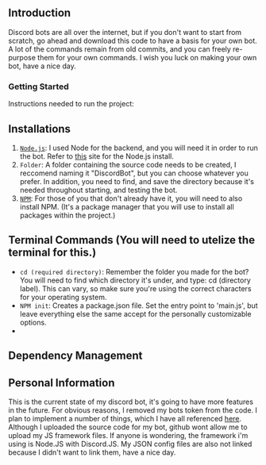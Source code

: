 ## Introduction
Discord bots are all over the internet, but if you don't want to start from scratch, go ahead and download this code to have a basis for your own bot. A lot of the commands remain from old commits, and you can freely re-purpose them for your own commands. I wish you luck on making your own bot, have a nice day.

### Getting Started
Instructions needed to run the project:

## Installations

1. [`Node.js`](https://nodejs.org/en/): I used Node for the backend, and you will need it in order to run the bot. Refer to [this](https://nodejs.org/en/download/package-manager/) site for the Node.js install.
2. `Folder`: A folder containing the source code needs to be created, I reccomend naming it "DiscordBot", but you can choose whatever you prefer. In addition, you need to find, and save the directory because it's needed throughout starting, and testing the bot.
3. [`NPM`](https://www.npmjs.com/): For those of you that don't already have it, you will need to also install NPM. (It's a package manager that you will use to install all packages within the project.)

## Terminal Commands (You will need to utelize the terminal for this.)
* `cd (required directory)`: Remember the folder you made for the bot? You will need to find which directory it's under, and type: cd (directory label). This can vary, so make sure you're using the correct characters for your operating system.
* `NPM init`: Creates a package.json file. Set the entry point to 'main.js', but leave everything else the same accept for the personally customizable options.
* 

## Dependency Management

## Personal Information
This is the current state of my discord bot, it's going to have more features in the future. For obvious reasons, I removed my bots token from the code. I plan to implement a number of things, which I have all referenced [here](https://aldengarcia.github.io/).
Although I uploaded the source code for my bot, github wont allow me to upload my JS framework files. If anyone is wondering, the framework i'm using is Node.JS with Discord.JS.
My JSON config files are also not linked because I didn't want to link them, have a nice day.
